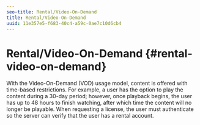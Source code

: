 ```yaml
---
seo-title: Rental/Video-On-Demand
title: Rental/Video-On-Demand
uuid: 11e357e5-f683-40c4-a59c-0ae7c10d6cb4
---
```


# Rental/Video-On-Demand {#rental-video-on-demand}

With the Video-On-Demand (VOD) usage model, content is offered with time-based restrictions. For example, a user has the option to play the content during a 30-day period; however, once playback begins, the user has up to 48 hours to finish watching, after which time the content will no longer be playable. When requesting a license, the user must authenticate so the server can verify that the user has a rental account. 
